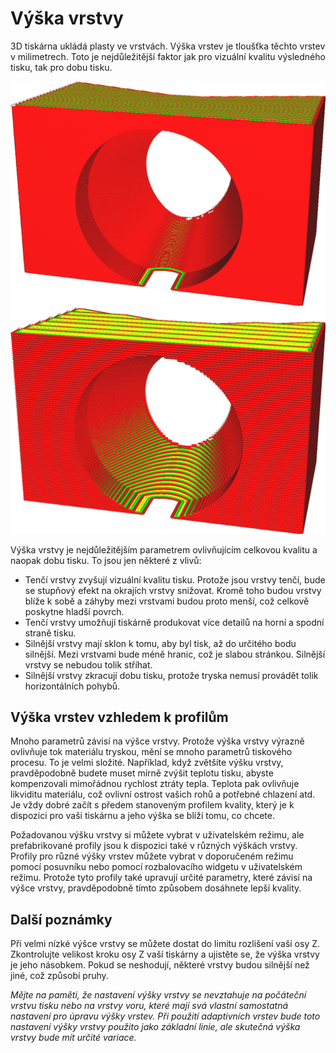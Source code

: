 Výška vrstvy
====
3D tiskárna ukládá plasty ve vrstvách. Výška vrstev je tloušťka těchto vrstev v milimetrech. Toto je nejdůležitější faktor jak pro vizuální kvalitu výsledného tisku, tak pro dobu tisku.

![Výška vrstvy 0,1 mm](../../../articles/images/layer_height_0.1.png)
![Výška vrstvy 0,2 mm](../../../articles/images/layer_height_0.3.png)

Výška vrstvy je nejdůležitějším parametrem ovlivňujícím celkovou kvalitu a naopak dobu tisku. To jsou jen některé z vlivů:
* Tenčí vrstvy zvyšují vizuální kvalitu tisku. Protože jsou vrstvy tenčí, bude se stupňový efekt na okrajích vrstvy snižovat. Kromě toho budou vrstvy blíže k sobě a záhyby mezi vrstvami budou proto menší, což celkově poskytne hladší povrch.
* Tenčí vrstvy umožňují tiskárně produkovat více detailů na horní a spodní straně tisku.
* Silnější vrstvy mají sklon k tomu, aby byl tisk, až do určitého bodu silnější. Mezi vrstvami bude méně hranic, což je slabou stránkou. Silnější vrstvy se nebudou tolik stříhat.
* Silnější vrstvy zkracují dobu tisku, protože tryska nemusí provádět tolik horizontálních pohybů.

Výška vrstev vzhledem k profilům
----
Mnoho parametrů závisí na výšce vrstvy. Protože výška vrstvy výrazně ovlivňuje tok materiálu tryskou, mění se mnoho parametrů tiskového procesu. To je velmi složité. Například, když zvětšíte výšku vrstvy, pravděpodobně budete muset mírně zvýšit teplotu tisku, abyste kompenzovali mimořádnou rychlost ztráty tepla. Teplota pak ovlivňuje likviditu materiálu, což ovlivní ostrost vašich rohů a potřebné chlazení atd. Je vždy dobré začít s předem stanoveným profilem kvality, který je k dispozici pro vaši tiskárnu a jeho výška se blíží tomu, co chcete.

Požadovanou výšku vrstvy si můžete vybrat v uživatelském režimu, ale prefabrikované profily jsou k dispozici také v různých výškách vrstvy. Profily pro různé výšky vrstev můžete vybrat v doporučeném režimu pomocí posuvníku nebo pomocí rozbalovacího widgetu v uživatelském režimu. Protože tyto profily také upravují určité parametry, které závisí na výšce vrstvy, pravděpodobně tímto způsobem dosáhnete lepší kvality.

Další poznámky
----
Při velmi nízké výšce vrstvy se můžete dostat do limitu rozlišení vaší osy Z. Zkontrolujte velikost kroku osy Z vaší tiskárny a ujistěte se, že výška vrstvy je jeho násobkem. Pokud se neshodují, některé vrstvy budou silnější než jiné, což způsobí pruhy.

*Mějte na paměti, že nastavení výšky vrstvy se nevztahuje na počáteční vrstvu tisku nebo na vrstvy voru, které mají svá vlastní samostatná nastavení pro úpravu výšky vrstev. Při použití adaptivních vrstev bude toto nastavení výšky vrstvy použito jako základní linie, ale skutečná výška vrstvy bude mít určité variace.*


